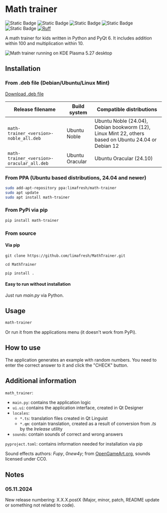 # Math trainer  
![Static Badge](https://img.shields.io/badge/Python-3.x-blue)
![Static Badge](https://img.shields.io/badge/License-GPL_v3-blue)
![Static Badge](https://img.shields.io/badge/PyQt-6-green)
![Static Badge](https://img.shields.io/badge/Made_with-Qt_Designer-green)
![Static Badge](https://img.shields.io/badge/Translated_with-Qt_Linguist-green)
[![Ruff](https://img.shields.io/endpoint?url=https://raw.githubusercontent.com/astral-sh/ruff/main/assets/badge/v2.json)](https://github.com/astral-sh/ruff)

A math trainer for kids written in Python and PyQt 6. It includes addition within 100 and multiplication within 10.

![Math trainer running on KDE Plasma 5.27 desktop](https://raw.githubusercontent.com/limafresh/MathTrainer/main/screenshot.png)

## Installation
### From .deb file (Debian/Ubuntu/Linux Mint)
[Download .deb file](https://launchpad.net/~limafresh/+archive/ubuntu/math-trainer/+packages)

| Release filename | Build system | Compatible distributions |
| ---------------- | ------------ | ------------------------------------- |
| `math-trainer_<version>-noble_all.deb` | Ubuntu Noble | Ubuntu Noble (24.04), Debian bookworm (12), Linux Mint 22, others based on Ubuntu 24.04 or Debian 12 |
| `math-trainer_<version>-oracular_all.deb` | Ubuntu Oracular | Ubuntu Oracular (24.10) |
### From PPA (Ubuntu based distributions, 24.04 and newer)
```bash
sudo add-apt-repository ppa:limafresh/math-trainer
sudo apt update
sudo apt install math-trainer
```
### From PyPi via pip
```bash
pip install math-trainer
```
### From source
#### Via pip
```
git clone https://github.com/limafresh/MathTrainer.git
```
```
cd MathTrainer
```
```
pip install .
```
#### Easy to run without installation
Just run *main.py* via Python.

## Usage
```bash
math-trainer
```
Or run it from the applications menu (it doesn't work from PyPi).

## How to use  
The application generates an example with random numbers. You need to enter the correct answer to it and click the "CHECK" button.

## Additional information
`math_trainer`:
+ `main.py`: contains the application logic
+ `ui.ui`: contains the application interface, created in Qt Designer
+ `locales`:
    + `*.ts`: translation files created in Qt Linguist
    + `*.qm`: contain translation, created as a result of conversion from *.ts* by the *lrelease* utility
+ `sounds`: contain sounds of correct and wrong answers

`pyproject.toml`: contains information needed for installation via pip


Sound effects authors: *Fupy*, *0new4y*; from [OpenGameArt.org](https://opengameart.org/), sounds licensed under CC0.

## Notes
### 05.11.2024
New release numbering: X.X.X.postX (Major, minor, patch, README update or something not related to code).
